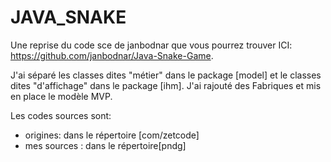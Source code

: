 # JAVA_SNAKE

Une reprise du code sce de janbodnar que vous pourrez trouver ICI: https://github.com/janbodnar/Java-Snake-Game.

J'ai séparé les classes dites "métier" dans le package [model] et le classes dites "d'affichage" dans le package [ihm].
J'ai rajouté des Fabriques et mis en place le modèle MVP.

Les codes sources sont:
* origines: dans le répertoire [com/zetcode]
* mes sources : dans le répertoire[pndg]




